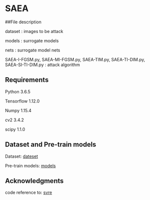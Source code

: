 # SAEA

##File description

dataset : images to be attack
  
models : surrogate models
  
nets : surrogate model nets
  
SAEA-I-FGSM.py, SAEA-MI-FGSM.py, SAEA-TIM.py, SAEA-TI-DIM.py, SAEA-SI-TI-DIM.py : attack algorithm
  
## Requirements

Python 3.6.5

Tensorflow 1.12.0

Numpy 1.15.4

cv2 3.4.2

scipy 1.1.0

## Dataset and Pre-train models

Dataset: [dateset](https://drive.google.com/drive/folders/1Aihe1T5B-8zGWRdLf_SBVt8JumzE3SYH?usp=drive_link)

Pre-train models: [models](https://drive.google.com/drive/folders/1EQRbwfrzzU7BdRsx11phqFCOcYJU-iH-?usp=sharing)

## Acknowledgments

code reference to: [svre](https://github.com/JHL-HUST/SVRE/tree/main)
